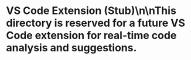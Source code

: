 # VS Code Extension (Stub)\n\nThis directory is reserved for a future VS Code extension for real-time code analysis and suggestions.
